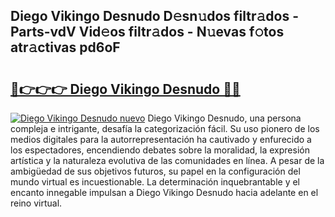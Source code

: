 ## Diego Vikingo Desnudo D𝚎sn𝚞dos filtr𝚊dos - Parts-vdV Vid𝚎os filtr𝚊dos - N𝚞evas f𝚘tos atr𝚊ctivas pd6oF

# <h2><a href="http://mbc50y.tromn.icu/?c=Diego+Vikingo+Desnudo">🔗👉👉👉 Diego Vikingo Desnudo 🔗🔗</a></h2>

[![Diego Vikingo Desnudo nuevo](https://i.imgur.com/pEAQMta.gif)](http://mbc50y.tromn.icu/?c=Diego+Vikingo+Desnudo)
Diego Vikingo Desnudo, una persona compleja e intrigante, desafía la categorización fácil. Su uso pionero de los medios digitales para la autorrepresentación ha cautivado y enfurecido a los espectadores, encendiendo debates sobre la moralidad, la expresión artística y la naturaleza evolutiva de las comunidades en línea. A pesar de la ambigüedad de sus objetivos futuros, su papel en la configuración del mundo virtual es incuestionable. La determinación inquebrantable y el encanto innegable impulsan a Diego Vikingo Desnudo hacia adelante en el reino virtual.

